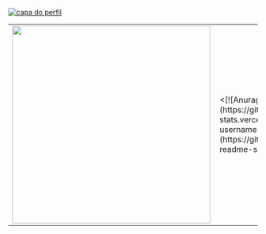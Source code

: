 <a href="https://ibb.co/QQZcDzW"><img src="https://i.ibb.co/PjRYD32/Thamires.png" alt="capa do perfil"  border="0" align="center"></a>



<center>
<table>
    <tr>
        <td><img width="400px" align="left" src="https://github-readme-stats.vercel.app/api/top-langs/?username=thamirsz&hide=html&layout=compact&theme=buefy" /></td>
        <td><[![Anurag's github stats](https://github-readme-stats.vercel.app/api?username=thamirsz)](https://github.com/anuraghazra/github-readme-stats)></td>
    </tr>   
</table>
</center>  
